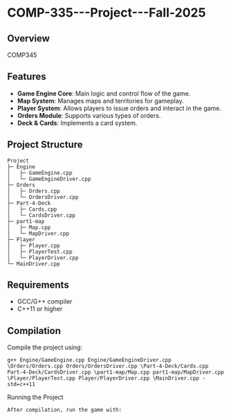 # COMP-335---Project---Fall-2025

## Overview
COMP345

## Features
- **Game Engine Core**: Main logic and control flow of the game.
- **Map System**: Manages maps and territories for gameplay.
- **Player System**: Allows players to issue orders and interact in the game.
- **Orders Module**: Supports various types of orders.
- **Deck & Cards**: Implements a card system.

## Project Structure
```
Project
├─ Engine
│   ├─ GameEngine.cpp
│   └─ GameEngineDriver.cpp
├─ Orders
│   ├─ Orders.cpp
│   └─ OrdersDriver.cpp
├─ Part-4-Deck
│   ├─ Cards.cpp
│   └─ CardsDriver.cpp
├─ part1-map
│   ├─ Map.cpp
│   └─ MapDriver.cpp
├─ Player
│   ├─ Player.cpp
│   ├─ PlayerTest.cpp
│   └─ PlayerDriver.cpp
└─ MainDriver.cpp
```
## Requirements
- GCC/G++ compiler
- C++11 or higher

## Compilation
Compile the project using:

```
g++ Engine/GameEngine.cpp Engine/GameEngineDriver.cpp \Orders/Orders.cpp Orders/OrdersDriver.cpp \Part-4-Deck/Cards.cpp Part-4-Deck/CardsDriver.cpp \part1-map/Map.cpp part1-map/MapDriver.cpp \Player/PlayerTest.cpp Player/PlayerDriver.cpp \MainDriver.cpp -std=c++11
```
Running the Project
```
After compilation, run the game with:
```
